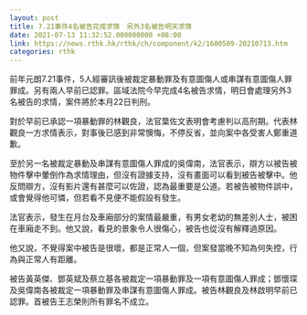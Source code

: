 ```yaml
---
layout: post
title: 7.21事件4名被告完成求情　另外3名被告明天求情
date: 2021-07-13 11:32:52.000000000 +08:00
link: https://news.rthk.hk/rthk/ch/component/k2/1600509-20210713.htm
categories: rthk
---
```


前年元朗7.21事件，5人經審訊後被裁定暴動罪及有意圖傷人或串謀有意圖傷人罪罪成。另有兩人早前已認罪。區域法院今早完成4名被告求情，明日會處理另外3名被告的求情，案件將於本月22日判刑。 

對於早前已承認一項暴動罪的林觀良，法官葉佐文表明會考慮判以高刑期。代表林觀良一方求情表示，對事後已感到非常懊悔，不停反省，並向案中各受害人鄭重道歉。 

至於另一名被裁定暴動及串謀有意圖傷人罪成的吳偉南，法官表示，辯方以被告被物件擊中暈倒作為求情理由，但沒有證據支持，沒有畫面可以看到被告被擊中。他反問辯方，沒有影片還有甚麼可以佐證，認為最重要是公道。若被告被物件誤中，或會覺得他可憐，但若看不見便不能假設有發生。 

法官表示，發生在月台及車廂部分的案情最嚴重，有男女老幼的無差別人士，被困在車廂走不到。他又說，看見的景象令人很傷心，被告也從沒有解釋過原因。 

他又說，不覺得案中被告是很壞，都是正常人一個，但案發當晚不知為何失控，行為與正常人有距離。 

被告黃英傑、鄧英斌及蔡立基各被裁定一項暴動罪及一項有意圖傷人罪成；鄧懷琛及吳偉南各被裁定一項暴動罪及串謀有意圖傷人罪成。被告林觀良及林啟明早前已認罪。首被告王志榮則所有罪名不成立。
